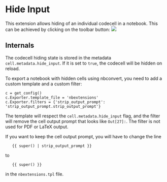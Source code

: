 Hide Input
==========
This extension allows hiding of an individual codecell in a notebook. This can be achieved by clicking on the toolbar 
button:
![](icon.png)

Internals
---------

The codecell hiding state is stored in the metadata `cell.metadata.hide_input`.
If it is set to `true`, the codecell will be hidden on reload.

To export a notebook with hidden cells using nbconvert, you need to add a custom template and a custom filter:
```
c = get_config()
c.Exporter.template_file = 'nbextensions'
c.Exporter.filters = {'strip_output_prompt': 'strip_output_prompt.strip_output_prompt'}
```

The template will respect the `cell.metadata.hide_input` flag, and the filter will remove the cell output prompt 
that looks like `Out[27]:`. The filter is not used for PDF or LaTeX output.

If you want to keep the cell output prompt, you will have to change the line
```
   {{ super() | strip_output_prompt }}
```
to
```
   {{ super() }}
```
in the `nbextensions.tpl` file. 